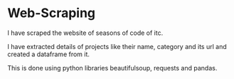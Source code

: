 # Web-Scraping

I have scraped the website of seasons of code of itc. 

I have extracted details of projects like their name, category and its url and created a dataframe from it.

This is done using python libraries beautifulsoup, requests and pandas.
